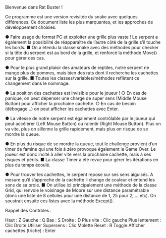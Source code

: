 Bienvenue dans Rat Buster !

Ce programme est une version revisitée du snake avec quelques différences. Ce document liste les plus marquantes, et les approches de développement choisies.

● Faire usage du format PC et exploiter une grille plus vaste ! Le serpent a également la possibilité de réapparaître de l’autre côté de la grille s’il touche les bords.
    ■ On a étendu la classe snake avec des méthodes pour checker si la tête du serpent est au bord de la grille, et renforcé la méthode Move() pour gérer ces cas.
  
● Pour le plus grand plaisir des amateurs de reptiles, notre serpent ne mange plus de pommes, mais bien des rats dont il recherche les cachettes sur la grille.
    ■ Toutes les classes/variables/méthodes reflètent ce changement dans le nommage.
    
● La position des cachettes est invisible pour le joueur !
  ○ En cas de panique, on peut dépenser une charge de super sens (Middle Mouse Button) pour afficher la prochaine cachette.
  ○ En cas de besoin (débogage…) on peut afficher les cachettes avec Enter.
  
● La vitesse de notre serpent est également contrôlable par le joueur qui peut accélérer (Left Mouse Button) ou ralentir (Right Mouse Button). Plus on va vite, plus on sillonne la grille rapidement, mais plus on risque de se mordre la queue.

● En plus du risque de se mordre la queue, tout le challenge provient d’un timer de famine qui une fois à zéro provoque également le Game Over. Le joueur est donc incité à aller vite vers la prochaine cachette, mais à ses risques et périls.
    ■ La classe Timer a été revue pour gérer les itérations en plus du temps écoulé.
    
● Pour trouver les cachettes, le serpent repose sur ses sens aiguisés. A mesure qu’il s’approche de la cachette il change de couleur et entend les sons de sa proie.
    ■ On utilise ici principalement une méthode de la classe Grid, qui renvoie le voisinage de Moore sur une distance paramétrable (donc une liste de 8 cellules pour une distance de 1, 25 pour 2, … etc). On soustrait ensuite ces listes avec la méthode Except().

Rappel des Contrôles :

Haut : Z
Gauche : Q
Bas : S
Droite : D
Plus vite : Clic gauche
Plus lentement : Clic Droite
Utiliser Supersens : Clic Molette
Reset : R
Toggle Afficher cachettes (triche) : Enter

